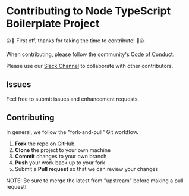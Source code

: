 # Contributing to Node TypeScript Boilerplate Project

:+1::tada: First off, thanks for taking the time to contribute! :tada::+1:

When contributing, please follow the community's [Code of Conduct](CODE_OF_CONDUCT.md).

Please use our [Slack Channel](https://join.slack.com/t/nodetypescript-boiler/shared_invite/enQtNzg3NTI3NDc3MzgxLTBmNWI2ZjFlMzcxNTI2MmEyMWI4MDY4NjBlNTNhNzNjY2QxMmQxM2M5OWU4ZDNhMmYzOTNjODUxODllYjM2OGY) to collaborate with other contributors.

Issues
------

Feel free to submit issues and enhancement requests.

Contributing
------------

In general, we follow the "fork-and-pull" Git workflow.

 1. **Fork** the repo on GitHub
 2. **Clone** the project to your own machine
 3. **Commit** changes to your own branch
 4. **Push** your work back up to your fork
 5. Submit a **Pull request** so that we can review your changes

NOTE: Be sure to merge the latest from "upstream" before making a pull request!
